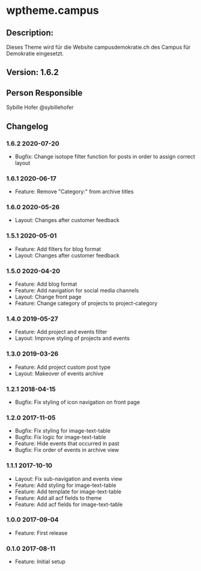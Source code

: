 # wptheme.campus

## Description:

Dieses Theme wird für die Website campusdemokratie.ch des Campus für Demokratie eingesetzt.

## Version: 1.6.2

## Person Responsible

Sybille Hofer @sybillehofer

## Changelog

### 1.6.2 2020-07-20
* Bugfix: Change isotope filter function for posts in order to assign correct layout

### 1.6.1 2020-06-17
* Feature: Remove "Category:" from archive titles

### 1.6.0 2020-05-26
* Layout: Changes after customer feedback

### 1.5.1 2020-05-01

* Feature: Add filters for blog format
* Layout: Changes after customer feedback

### 1.5.0 2020-04-20

* Feature: Add blog format
* Feature: Add navigation for social media channels
* Layout: Change front page
* Feature: Change category of projects to project-category

### 1.4.0 2019-05-27

* Feature: Add project and events filter
* Layout: Improve styling of projects and events

### 1.3.0 2019-03-26

* Feature: Add project custom post type
* Layout: Makeover of events archive

### 1.2.1 2018-04-15

* Bugfix: Fix styling of icon navigation on front page

### 1.2.0 2017-11-05

* Bugfix: Fix styling for image-text-table
* Bugfix: Fix logic for image-text-table
* Feature: Hide events that occurred in past
* Bugfix: Fix order of events in archive view

### 1.1.1 2017-10-10

* Layout: Fix sub-navigation and events view
* Feature: Add styling for image-text-table
* Feature: Add template for image-text-table
* Feature: Add all acf fields to theme
* Feature: Add acf fields for image-text-table

### 1.0.0 2017-09-04

* Feature: First release

### 0.1.0 2017-08-11

* Feature: Initial setup